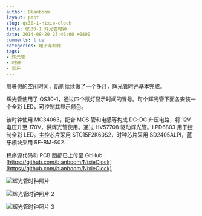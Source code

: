 ```yaml
---
author: Blanboom
layout: post
slug: qs30-1-nixie-clock
title: QS30-1 辉光管时钟
date: 2014-08-20 23:46:00 +0800
comments: true
categories: 电子与制作
tags:
- 辉光管
- 时钟
- 蓝牙
---
```


用暑假的空闲时间，断断续续做了一个多月，辉光管时钟基本完成。

辉光管使用了 QS30-1，通过四个氖灯显示时间的冒号。每个辉光管下面各安装一个全彩 LED，可控制其显示颜色。

该时钟使用 MC34063，配合 MOS 管和电感等构成 DC-DC 升压电路，将 12V 电压升至 170V，供辉光管使用。通过 HV57708 驱动辉光管。LPD6803 用于控制全彩 LED。主控芯片采用 STC15F2K60S2，时钟芯片采用 SD2405ALPI，蓝牙模块采用 RF-BM-S02.

程序源代码和 PCB 图都已上传至 GitHub：[https://github.com/blanboom/NixieClock](https://github.com/blanboom/NixieClock)

![辉光管时钟照片](/images/2014/08/NixieClock.jpg)

<!-- more -->

![辉光管时钟照片 2](/images/2014/08/NixieClock_2.jpg)

![辉光管时钟照片 3](/images/2014/08/NixieClock_4.jpg)

